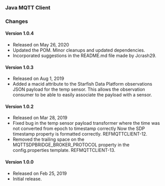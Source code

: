 
### Java MQTT Client

### Changes

#### Version 1.0.4
- Released on May 26, 2020
- Updated the POM. Minor cleanups and updated dependencies.
- Incorporated suggestions in the README.md file made by Jcrash29.

#### Version 1.0.3
- Released on Aug 1, 2019
- Added a macid attribute to the Starfish Data Platform observations JSON payload for the temp sensor.
This allows the observation consumer to be able to easily associate the payload with a sensor.

#### Version 1.0.2
- Released on Mar 28, 2019
- Fixed bug in the temp sensor payload transformer where the time
was not converted from epoch to timestamp correctly 
Now the SDP timestamp property is formatted correctly.
REFMQTTCLIENT-12.
- Removed the trailing space on the MQTTSDPBRIDGE_BROKER_PROTOCOL
property in the config.properties template.
REFMQTTCLIENT-13.

#### Version 1.0.0
- Released on Feb 25, 2019
- Initial release.
